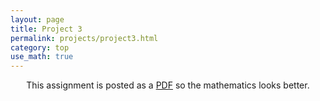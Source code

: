 ```yaml
---
layout: page
title: Project 3
permalink: projects/project3.html
category: top
use_math: true
---
```

<center>

This assignment is posted as a <a href="hw3.pdf">PDF</a> so the mathematics looks better. 

</center>
